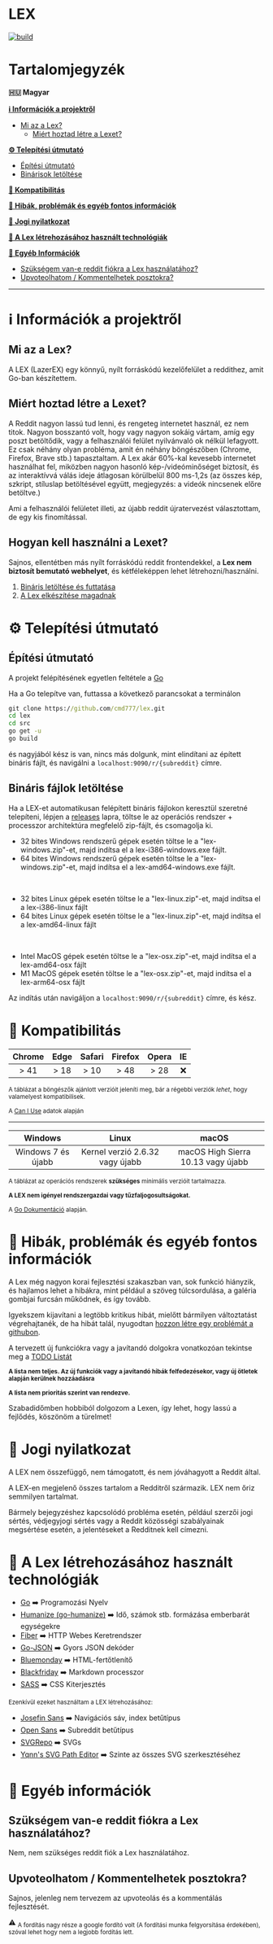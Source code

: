 # LEX
[![build](https://github.com/cmd777/lex/actions/workflows/build_all_os.yml/badge.svg)](https://github.com/cmd777/lex/actions/workflows/build_all_os.yml)

# Tartalomjegyzék

**🇭🇺 Magyar**

[**ℹ️ Információk a projektről**](#-információk-a-projektről)
- [Mi az a Lex?](#mi-az-a-lex)
  - [Miért hoztad létre a Lexet?](#miért-hoztad-létre-a-lexet)
  
[**⚙️ Telepítési útmutató**](#-telepítési-útmutató)
- [Építési útmutató](#építési-útmutató)
- [Binárisok letöltése](#bináris-fájlok-letöltése)

[**🔬 Kompatibilitás**](#-kompatibilitás)

[**🚩 Hibák, problémák és egyéb fontos információk**](#-hibák-problémák-és-egyéb-fontos-információk)

[**📜 Jogi nyilatkozat**](#-jogi-nyilatkozat)

[**🧰 A Lex létrehozásához használt technológiák**](#-a-lex-létrehozásához-használt-technológiák)

[**📝 Egyéb Információk**](#-egyéb-információk)
- [Szükségem van-e reddit fiókra a Lex használatához?](#szükségem-van-e-reddit-fiókra-a-lex-használatához)
- [Upvoteolhatom / Kommentelhetek posztokra?](#upvoteolhatom--kommentelhetek-posztokra)

---

# ℹ️ Információk a projektről

## Mi az a Lex?
A LEX (LazerEX) egy könnyű, nyílt forráskódú kezelőfelület a reddithez, amit Go-ban készítettem.

## Miért hoztad létre a Lexet?

A Reddit nagyon lassú tud lenni, és rengeteg internetet használ, ez nem titok. Nagyon bosszantó volt, hogy vagy nagyon sokáig vártam, amíg egy poszt betöltődik, vagy a felhasználói felület nyilvánvaló ok nélkül lefagyott. Ez csak néhány olyan probléma, amit én néhány böngészőben (Chrome, Firefox, Brave stb.) tapasztaltam. A Lex akár 60%-kal kevesebb internetet használhat fel, miközben nagyon hasonló kép-/videóminőséget biztosít, és az interaktívvá válás ideje átlagosan körülbelül 800 ms-1,2s (az összes kép, szkript, stíluslap betöltésével együtt, megjegyzés: a videók nincsenek előre betöltve.)

Ami a felhasználói felületet illeti, az újabb reddit újratervezést választottam, de egy kis finomítással.

## Hogyan kell használni a Lexet?

Sajnos, ellentétben más nyílt forráskódú reddit frontendekkel, a **Lex nem biztosít bemutató webhelyet**, és kétféleképpen lehet létrehozni/használni.

1. [Bináris letöltése és futtatása](#bináris-fájlok-letöltése)
2. [A Lex elkészítése magadnak](#építési-útmutató)

# ⚙️ Telepítési útmutató

## Építési útmutató

A projekt felépítésének egyetlen feltétele a [Go](https://go.dev/dl)

Ha a Go telepítve van, futtassa a következő parancsokat a terminálon
```cmd
git clone https://github.com/cmd777/lex.git
cd lex
cd src
go get -u
go build
```
és nagyjából kész is van, nincs más dolgunk, mint elindítani az épített bináris fájlt, és navigálni a `localhost:9090/r/{subreddit}` címre.

## Bináris fájlok letöltése

Ha a LEX-et automatikusan felépített bináris fájlokon keresztül szeretné telepíteni, lépjen a [releases](https://github.com/cmd777/lex/releases/latest) lapra, töltse le az operációs rendszer + processzor architektúra megfelelő zip-fájlt, és csomagolja ki.

- 32 bites Windows rendszerű gépek esetén töltse le a "lex-windows.zip"-et, majd indítsa el a lex-i386-windows.exe fájlt.
- 64 bites Windows rendszerű gépek esetén töltse le a "lex-windows.zip"-et, majd indítsa el a lex-amd64-windows.exe fájlt.

<br>

- 32 bites Linux gépek esetén töltse le a "lex-linux.zip"-et, majd indítsa el a lex-i386-linux fájlt
- 64 bites Linux gépek esetén töltse le a "lex-linux.zip"-et, majd indítsa el a lex-amd64-linux fájlt

<br>

- Intel MacOS gépek esetén töltse le a "lex-osx.zip"-et, majd indítsa el a lex-amd64-osx fájlt
- M1 MacOS gépek esetén töltse le a "lex-osx.zip"-et, majd indítsa el a lex-arm64-osx fájlt

Az indítás után navigáljon a `localhost:9090/r/{subreddit}` címre, és kész.

# 🔬 Kompatibilitás
|Chrome  | Edge | Safari | Firefox  | Opera  | IE   |
|:-----: | :--: | :----: | :------: | :---:  | :--: |
| > 41   | > 18 | > 10   |  > 48    | > 28   | ❌  |

<sub>A táblázat a böngészők ajánlott verzióit jeleníti meg, bár a régebbi verziók *lehet*, hogy valamelyest kompatibilisek.</sub>

<sub>A [Can I Use](https://caniuse.com) adatok alapján</sub>

---

| Windows | Linux | macOS |
| :-----: | :---: | :---: |
| Windows 7 és újabb | Kernel verzió 2.6.32 vagy újabb | macOS High Sierra 10.13 vagy újabb

<sub>A táblázat az operációs rendszerek **szükséges** minimális verzióit tartalmazza.</sub>

<sub>**A LEX nem igényel rendszergazdai vagy tűzfaljogosultságokat.**</sub>

<sub>A [Go Dokumentáció](https://github.com/golang/go/wiki/MinimumRequirements) alapján.</sub>

# 🚩 Hibák, problémák és egyéb fontos információk

A Lex még nagyon korai fejlesztési szakaszban van, sok funkció hiányzik, és hajlamos lehet a hibákra, mint például a szöveg túlcsordulása, a galéria gombjai furcsán működnek, és így tovább.

Igyekszem kijavítani a legtöbb kritikus hibát, mielőtt bármilyen változtatást végrehajtanék, de ha hibát talál, nyugodtan [hozzon létre egy problémát a githubon](https://github.com/cmd777/lex/issues).

A tervezett új funkciókra vagy a javítandó dolgokra vonatkozóan tekintse meg a [TODO Listát](https://github.com/cmd777/lex/blob/main/TODO.md)

<sub>**A lista nem teljes. Az új funkciók vagy a javítandó hibák felfedezésekor, vagy új ötletek alapján kerülnek hozzáadásra**</sub>

<sub>**A lista nem prioritás szerint van rendezve.**</sub>

Szabadidőmben hobbiból dolgozom a Lexen, így lehet, hogy lassú a fejlődés, köszönöm a türelmet!

# 📜 Jogi nyilatkozat

A LEX nem összefüggő, nem támogatott, és nem jóváhagyott a Reddit által.

A LEX-en megjelenő összes tartalom a Redditről származik. LEX nem őriz semmilyen tartalmat.

Bármely bejegyzéshez kapcsolódó probléma esetén, például szerzői jogi sértés, védjegyjogi sértés vagy a Reddit közösségi szabályainak megsértése esetén, a jelentéseket a Redditnek kell címezni.

# 🧰 A Lex létrehozásához használt technológiák

- [Go](https://go.dev) ➡️ Programozási Nyelv
- [Humanize (go-humanize)](https://github.com/dustin/go-humanize) ➡️ Idő, számok stb. formázása emberbarát egységekre
- [Fiber](https://github.com/gofiber/fiber) ➡️ HTTP Webes Keretrendszer
- [Go-JSON](https://github.com/goccy/go-json) ➡️ Gyors JSON dekóder
- [Bluemonday](https://github.com/microcosm-cc/bluemonday) ➡️ HTML-fertőtlenítő
- [Blackfriday](https://github.com/russross/blackfriday/tree/v2) ➡️ Markdown processzor
- [SASS](https://sass-lang.com) ➡️ CSS Kiterjesztés

<sub>Ezenkívül ezeket használtam a LEX létrehozásához:</sub>

- [Josefin Sans](https://fonts.google.com/specimen/Josefin+Sans) ➡️ Navigációs sáv, index betűtípus
- [Open Sans](https://fonts.google.com/specimen/Open+Sans) ➡️ Subreddit betűtípus
- [SVGRepo](https://www.svgrepo.com) ➡️ SVGs
- [Yqnn's SVG Path Editor](https://github.com/Yqnn/svg-path-editor) ➡️ Szinte az összes SVG szerkesztéséhez

# 📝 Egyéb információk

## Szükségem van-e reddit fiókra a Lex használatához?

Nem, nem szükséges reddit fiók a Lex használatához.

## Upvoteolhatom / Kommentelhetek posztokra?

Sajnos, jelenleg nem tervezem az upvoteolás és a kommentálás fejlesztését.

⚠️ <sub>A fordítás nagy része a google fordító volt (A fordítási munka felgyorsítása érdekében), szóval lehet hogy nem a legjobb fordítás lett.</sub>